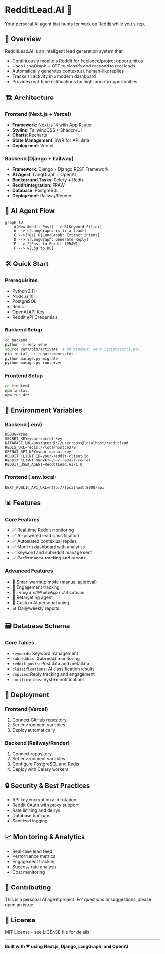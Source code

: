 # RedditLead.AI 🤖

Your personal AI agent that hunts for work on Reddit while you sleep.

## 🚀 Overview

RedditLead.AI is an intelligent lead generation system that:
- Continuously monitors Reddit for freelance/project opportunities
- Uses LangGraph + GPT to classify and respond to real leads
- Automatically generates contextual, human-like replies
- Tracks all activity in a modern dashboard
- Provides real-time notifications for high-priority opportunities

## 🏗️ Architecture

### Frontend (Next.js + Vercel)
- **Framework**: Next.js 14 with App Router
- **Styling**: TailwindCSS + Shadcn/UI
- **Charts**: Recharts
- **State Management**: SWR for API data
- **Deployment**: Vercel

### Backend (Django + Railway)
- **Framework**: Django + Django REST Framework
- **AI Agent**: LangGraph + OpenAI
- **Background Tasks**: Celery + Redis
- **Reddit Integration**: PRAW
- **Database**: PostgreSQL
- **Deployment**: Railway/Render

## 🧠 AI Agent Flow

```mermaid
graph TD
    A[New Reddit Post] --> B[Keyword Filter]
    B --> C[LangGraph: Is it a lead?]
    C -->|Yes| D[LangGraph: Extract intent]
    D --> E[LangGraph: Generate Reply]
    E --> F[Post to Reddit (PRAW)]
    F --> G[Log to DB]
```

## 🛠️ Quick Start

### Prerequisites
- Python 3.11+
- Node.js 18+
- PostgreSQL
- Redis
- OpenAI API Key
- Reddit API Credentials

### Backend Setup
```bash
cd backend
python -m venv venv
source venv/bin/activate  # On Windows: venv\Scripts\activate
pip install -r requirements.txt
python manage.py migrate
python manage.py runserver
```

### Frontend Setup
```bash
cd frontend
npm install
npm run dev
```

## 🔧 Environment Variables

### Backend (.env)
```env
DEBUG=True
SECRET_KEY=your-secret-key
DATABASE_URL=postgresql://user:pass@localhost/redditlead
REDIS_URL=redis://localhost:6379
OPENAI_API_KEY=your-openai-key
REDDIT_CLIENT_ID=your-reddit-client-id
REDDIT_CLIENT_SECRET=your-reddit-secret
REDDIT_USER_AGENT=RedditLead.AI/1.0
```

### Frontend (.env.local)
```env
NEXT_PUBLIC_API_URL=http://localhost:8000/api
```

## 📊 Features

### Core Features
- ✅ Real-time Reddit monitoring
- ✅ AI-powered lead classification
- ✅ Automated contextual replies
- ✅ Modern dashboard with analytics
- ✅ Keyword and subreddit management
- ✅ Performance tracking and reports

### Advanced Features
- 🧠 Smart warmup mode (manual approval)
- 💬 Engagement tracking
- 📩 Telegram/WhatsApp notifications
- 🔁 Retargeting agent
- 🎯 Custom AI persona tuning
- 📊 Daily/weekly reports

## 🗃️ Database Schema

### Core Tables
- `keywords`: Keyword management
- `subreddits`: Subreddit monitoring
- `reddit_posts`: Post data and metadata
- `classifications`: AI classification results
- `replies`: Reply tracking and engagement
- `notifications`: System notifications

## 🚀 Deployment

### Frontend (Vercel)
1. Connect GitHub repository
2. Set environment variables
3. Deploy automatically

### Backend (Railway/Render)
1. Connect repository
2. Set environment variables
3. Configure PostgreSQL and Redis
4. Deploy with Celery workers

## 🔒 Security & Best Practices

- API key encryption and rotation
- Reddit OAuth with proxy support
- Rate limiting and delays
- Database backups
- Sanitized logging

## 📈 Monitoring & Analytics

- Real-time lead feed
- Performance metrics
- Engagement tracking
- Success rate analysis
- Cost monitoring

## 🤝 Contributing

This is a personal AI agent project. For questions or suggestions, please open an issue.

## 📄 License

MIT License - see LICENSE file for details.

---

**Built with ❤️ using Next.js, Django, LangGraph, and OpenAI** 